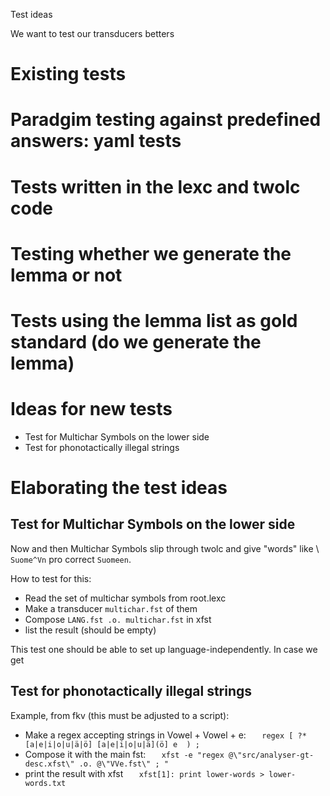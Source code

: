





Test ideas




We want to test our transducers betters


# Existing tests


# Paradgim testing against predefined answers: yaml tests
# Tests written in the lexc and twolc code
# Testing whether we generate the lemma or not
# Tests using the lemma list as gold standard (do we generate the lemma)


# Ideas for new tests


* Test for Multichar Symbols on the lower side
* Test for phonotactically illegal strings


# Elaborating the test ideas


## Test for Multichar Symbols on the lower side


Now and then Multichar Symbols slip through twolc and give "words" like \\
`Suome^Vn` pro correct `Suomeen`.


How to test for this:


* Read the set of multichar symbols from root.lexc
* Make a transducer `multichar.fst` of them
* Compose `LANG.fst .o. multichar.fst` in xfst
* list the result (should be empty)


This test one should be able to set up language-independently.
In case we get 


## Test for phonotactically illegal strings




Example, from fkv (this must be adjusted to a script):


* Make a regex accepting strings in Vowel + Vowel + e:
```   regex [ ?* [a|e|i|o|u|ä|ö] [a|e|i|o|u|ä](ö] e  ) ;```
* Compose it with the main fst:
```   xfst -e "regex @\"src/analyser-gt-desc.xfst\" .o. @\"VVe.fst\" ; "```
* print the result with xfst
```   xfst[1]: print lower-words > lower-words.txt```
